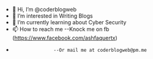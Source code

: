 - 👋 Hi, I’m @coderblogweb
- 👀 I’m interested in Writing Blogs
- 🌱 I’m currently learning about Cyber Security
- 📫 How to reach me --Knock me on fb (https://www.facebook.com/ashfaquertx)
-                    --Or mail me at coderblogweb@pm.me

<!---
coderblogweb/coderblogweb is a ✨ special ✨ repository because its `README.md` (this file) appears on your GitHub profile.
You can click the Preview link to take a look at your changes.
--->

